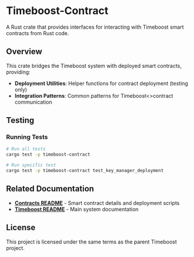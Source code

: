 # Timeboost-Contract

A Rust crate that provides interfaces for interacting with Timeboost smart contracts from Rust code.

## Overview

This crate bridges the Timeboost system with deployed smart contracts, providing:
- **Deployment Utilities**: Helper functions for contract deployment (testing only)
- **Integration Patterns**: Common patterns for Timeboost<>contract communication

## Testing

### Running Tests

```bash
# Run all tests
cargo test -p timeboost-contract

# Run specific test
cargo test -p timeboost-contract test_key_manager_deployment
```

## Related Documentation

- **[Contracts README](https://github.com/EspressoSystems/timeboost-contracts/blob/main/README.md)** - Smart contract details and deployment scripts
- **[Timeboost README](../README.md)** - Main system documentation

## License

This project is licensed under the same terms as the parent Timeboost project.